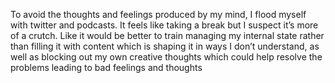 To avoid the thoughts and feelings produced by my mind, I flood myself with twitter and podcasts. It feels like taking a break but I suspect it’s more of a crutch. Like it would be better to train managing my internal state rather than filling it with content which is shaping it in ways I don’t understand, as well as blocking out my own creative thoughts which could help resolve the problems leading to bad feelings and thoughts 